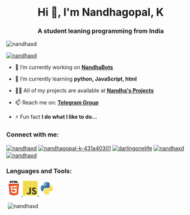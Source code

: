 <h1 align="center">Hi 👋, I'm Nandhagopal, K</h1>
<h3 align="center">A student leaning programming from India</h3>

<p align="left"> <img src="https://komarev.com/ghpvc/?username=nandhaxd&label=Profile%20views&color=0e75b6&style=flat" alt="nandhaxd" /> </p>

<p align="left"> <a href="https://github.com/ryo-ma/github-profile-trophy"><img src="https://github-profile-trophy.vercel.app/?username=nandhaxd" alt="nandhaxd" /></a> </p>

- 🔭 I’m currently working on **[NandhaBots](NandhaBots.t.me)**

- 🌱 I’m currently learning **python, JavaScript, html**

- 👨‍💻 All of my projects are available at **[Nandha's Projects](https://github.com/NandhaxD?tab=repositories)**

- 📫 Reach me on: **[Telegram Group](t.me/nandhasupport)**

- ⚡ Fun fact **I do what I like to do...**

<h3 align="left">Connect with me:</h3>
<p align="left">
<a href="https://twitter.com/nandhaxd" target="blank"><img align="center" src="https://raw.githubusercontent.com/rahuldkjain/github-profile-readme-generator/master/src/images/icons/Social/twitter.svg" alt="nandhaxd" height="30" width="40" /></a>
<a href="https://linkedin.com/in/nandhagopal-k-431a40301" target="blank"><img align="center" src="https://raw.githubusercontent.com/rahuldkjain/github-profile-readme-generator/master/src/images/icons/Social/linked-in-alt.svg" alt="nandhagopal-k-431a40301" height="30" width="40" /></a>
<a href="https://instagram.com/darlingonelife" target="blank"><img align="center" src="https://raw.githubusercontent.com/rahuldkjain/github-profile-readme-generator/master/src/images/icons/Social/instagram.svg" alt="darlingonelife" height="30" width="40" /></a>
<a href="https://www.youtube.com/c/nandhaxd" target="blank"><img align="center" src="https://raw.githubusercontent.com/rahuldkjain/github-profile-readme-generator/master/src/images/icons/Social/youtube.svg" alt="nandhaxd" height="30" width="40" /></a>
<a href="https://discord.gg/nandhaxd" target="blank"><img align="center" src="https://raw.githubusercontent.com/rahuldkjain/github-profile-readme-generator/master/src/images/icons/Social/discord.svg" alt="nandhaxd" height="30" width="40" /></a>
</p>

<h3 align="left">Languages and Tools:</h3>
<p align="left"> <a href="https://www.w3.org/html/" target="_blank" rel="noreferrer"> <img src="https://raw.githubusercontent.com/devicons/devicon/master/icons/html5/html5-original-wordmark.svg" alt="html5" width="40" height="40"/> </a> <a href="https://developer.mozilla.org/en-US/docs/Web/JavaScript" target="_blank" rel="noreferrer"> <img src="https://raw.githubusercontent.com/devicons/devicon/master/icons/javascript/javascript-original.svg" alt="javascript" width="40" height="40"/> </a> <a href="https://www.python.org" target="_blank" rel="noreferrer"> <img src="https://raw.githubusercontent.com/devicons/devicon/master/icons/python/python-original.svg" alt="python" width="40" height="40"/> </a> </p>

<p>&nbsp;<img align="center" src="https://github-readme-stats.vercel.app/api?username=nandhaxd&show_icons=true&locale=en" alt="nandhaxd" /></p>


